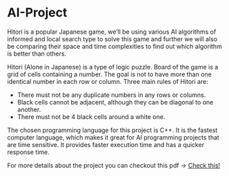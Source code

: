 # AI-Project

Hitori is a popular Japanese game, we’ll be using various AI algorithms of informed and local search type to solve this game and further we will also be comparing their space and time complexities to find out which algorithm is better than others.

Hitori (Alone  in Japanese) is a type  of logic puzzle. Board of the  game  is a grid of cells containing a number. The goal is not to have more than one identical number in each row or column. Three main rules of Hitori are:

- There must not be any duplicate numbers in any rows or columns.
- Black cells cannot be adjacent, although they can be diagonal to one another.
- There must not be 4 black cells around a white one.

The chosen programming language for this project is C++. It is the fastest computer language, which makes it great for AI programming projects that are time sensitive. It provides faster execution time and has a quicker response time.

For more details about the project you can checkout this pdf -> [Check this!](https://github.com/kunaljain0212/AI-Project/blob/main/2019IMT052_AI_PROJECT.pdf)
